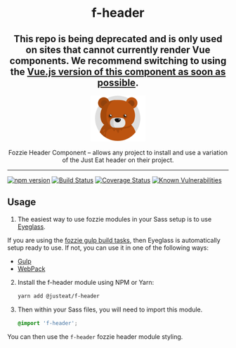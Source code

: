 <div align="center">
<h1>f-header</h1>
  
## This repo is being deprecated and is only used on sites that cannot currently render Vue components. We recommend switching to using the [Vue.js version of this component as soon as possible](https://github.com/justeat/fozzie-components/tree/master/packages/f-header).

<img width="125" alt="Fozzie Bear" src="bear.png" />

<p>Fozzie Header Component – allows any project to install and use a variation of the Just Eat header on their project.</p>
</div>

---

[![npm version](https://badge.fury.io/js/%40justeat%2Ff-header.svg)](https://badge.fury.io/js/%40justeat%2Ff-header)
[![Build Status](https://travis-ci.org/justeat/f-header.svg)](https://travis-ci.org/justeat/f-header)
[![Coverage Status](https://coveralls.io/repos/github/justeat/f-header/badge.svg)](https://coveralls.io/github/justeat/f-header)
[![Known Vulnerabilities](https://snyk.io/test/github/justeat/f-header/badge.svg?targetFile=package.json)](https://snyk.io/test/github/justeat/f-header?targetFile=package.json)


## Usage

1. The easiest way to use fozzie modules in your Sass setup is to use [Eyeglass](https://www.npmjs.com/package/eyeglass).

If you are using the [fozzie gulp build tasks](https://www.npmjs.com/package/@justeat/gulp-build-fozzie), then Eyeglass is automatically setup ready to use.  If not, you can use it in one of the following ways:

- [Gulp](https://github.com/sass-eyeglass/eyeglass/blob/master/site-src/docs/integrations/gulp.md)
- [WebPack](https://github.com/sass-eyeglass/eyeglass/issues/153#issuecomment-300895607)

2.  Install the f-header module using NPM or Yarn:

    ```bash
    yarn add @justeat/f-header
    ```

3.  Then within your Sass files, you will need to import this module.

    ```scss
    @import 'f-header';
    ```

You can then use the `f-header` fozzie header module styling.
